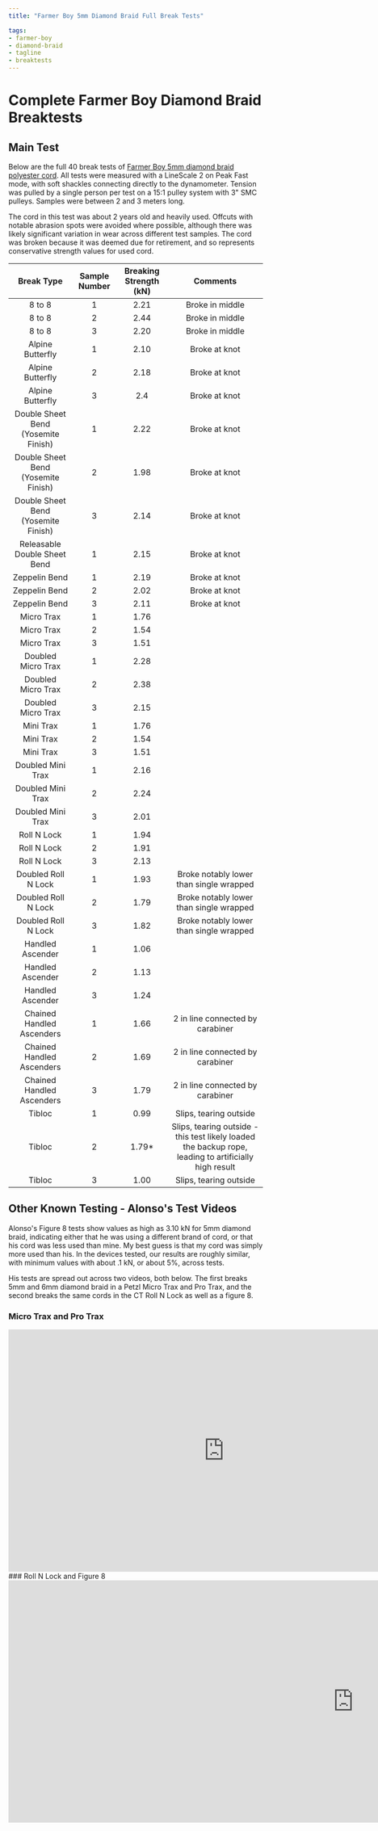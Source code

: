 ```yaml
---
title: "Farmer Boy 5mm Diamond Braid Full Break Tests"

tags:
- farmer-boy
- diamond-braid
- tagline
- breaktests
---
```

# Complete Farmer Boy Diamond Braid Breaktests 

## Main Test 

Below are the full 40 break tests of [Farmer Boy 5mm diamond braid polyester cord](https://farmerboyag.com/unicord-diamond-braid-rope-3-16-in-dia-x-1000-ft-l-polyester/). All tests were measured with a LineScale 2 on Peak Fast mode, with soft shackles connecting directly to the dynamometer. Tension was pulled by a single person per test on a 15:1 pulley system with 3" SMC pulleys. Samples were between 2 and 3 meters long. 

The cord in this test was about 2 years old and heavily used. Offcuts with notable abrasion spots were avoided where possible, although there was likely significant variation in wear across different test samples. The cord was broken because it was deemed due for retirement, and so represents conservative strength values for used cord. 
 

| Break Type | Sample Number | Breaking Strength (kN) | Comments |
| :-: | :-: | :-: | :-: |
| 8 to 8 | 1 | 2.21 | Broke in middle |
| 8 to 8 | 2 | 2.44 | Broke in middle |
| 8 to 8 | 3 | 2.20 | Broke in middle |
| Alpine Butterfly | 1 | 2.10 | Broke at knot |
| Alpine Butterfly | 2 | 2.18 | Broke at knot |
| Alpine Butterfly | 3 | 2.4 | Broke at knot |
| Double Sheet Bend (Yosemite Finish) | 1 | 2.22 | Broke at knot |
| Double Sheet Bend (Yosemite Finish) | 2 | 1.98 | Broke at knot |
| Double Sheet Bend (Yosemite Finish) | 3 | 2.14 | Broke at knot |
| Releasable Double Sheet Bend | 1 | 2.15 | Broke at knot |
| Zeppelin Bend | 1 | 2.19 | Broke at knot |
| Zeppelin Bend | 2 | 2.02 | Broke at knot |
| Zeppelin Bend | 3 | 2.11 | Broke at knot |
| Micro Trax | 1 | 1.76 |  |
| Micro Trax | 2 | 1.54 |  |
| Micro Trax | 3 | 1.51 |  |
| Doubled Micro Trax | 1 | 2.28 |  |
| Doubled Micro Trax | 2 | 2.38 |  |
| Doubled Micro Trax | 3 | 2.15 |  |
| Mini Trax | 1 | 1.76 |  |
| Mini Trax | 2 | 1.54 |  |
| Mini Trax | 3 | 1.51 |  |
| Doubled Mini Trax | 1 | 2.16 |  |
| Doubled Mini Trax | 2 | 2.24 |  |
| Doubled Mini Trax | 3 | 2.01 |  |
| Roll N Lock | 1 | 1.94 |  |
| Roll N Lock | 2 | 1.91 |  |
| Roll N Lock | 3 | 2.13 |  |
| Doubled Roll N Lock | 1 | 1.93 | Broke notably lower than single wrapped |
| Doubled Roll N Lock | 2 | 1.79 | Broke notably lower than single wrapped |
| Doubled Roll N Lock | 3 | 1.82 | Broke notably lower than single wrapped |
| Handled Ascender | 1 | 1.06 |  |
| Handled Ascender | 2 | 1.13 |  |
| Handled Ascender | 3 | 1.24 |  |
| Chained Handled Ascenders | 1 | 1.66 | 2 in line connected by carabiner |
| Chained Handled Ascenders | 2 | 1.69 | 2 in line connected by carabiner |
| Chained Handled Ascenders | 3 | 1.79 | 2 in line connected by carabiner |
| Tibloc | 1 | 0.99 | Slips, tearing outside | 
| Tibloc | 2 | 1.79* | Slips, tearing outside - this test likely loaded the backup rope, leading to artificially high result| 
| Tibloc | 3 | 1.00 | Slips, tearing outside | 


## Other Known Testing - Alonso's Test Videos
Alonso's Figure 8 tests show values as high as 3.10 kN for 5mm diamond braid, indicating either that he was using a different brand of cord, or that his cord was less used than mine. My best guess is that my cord was simply more used than his. In the devices tested, our results are roughly similar, with minimum values with about .1 kN, or about 5%, across tests.

His tests are spread out across two videos, both below. The first breaks 5mm and 6mm diamond braid in a Petzl Micro Trax and Pro Trax, and the second breaks the same cords in the CT Roll N Lock as well as a figure 8.

### Micro Trax and Pro Trax
<iframe width="853" height="480" src="https://www.youtube.com/embed/Zlobh788yfE?list=PLHpbtlISIQAEHYX5XepT5iTWc2tuPfozb" title="You Might Die If You Use This Tagline" frameborder="0" allow="accelerometer; autoplay; clipboard-write; encrypted-media; gyroscope; picture-in-picture" allowfullscreen></iframe>
### Roll N Lock and Figure 8
<iframe width="1366" height="480" src="https://www.youtube.com/embed/VDi5tG5e2QI?list=PLHpbtlISIQAEHYX5XepT5iTWc2tuPfozb" title="Best Device For Hauling HUGE SLACKLINES?? - CT Roll N Lock" frameborder="0" allow="accelerometer; autoplay; clipboard-write; encrypted-media; gyroscope; picture-in-picture" allowfullscreen></iframe>

